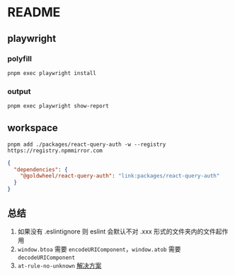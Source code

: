 # README

## playwright

### polyfill

```sh
pnpm exec playwright install
```

### output

```sh
pnpm exec playwright show-report
```

## workspace

`pnpm add ./packages/react-query-auth -w --registry https://registry.npmmirror.com`

```json
{
  "dependencies": {
    "@goldwheel/react-query-auth": "link:packages/react-query-auth"
  }
}
```

## 总结

1. 如果没有 .eslintignore 则 eslint 会默认不对 .xxx 形式的文件夹内的文件起作用
2. `window.btoa` 需要 `encodeURIComponent`，`window.atob` 需要 `decodeURIComponent`
3. `at-rule-no-unknown` [解决方案](https://byby.dev/at-rule-tailwind)
